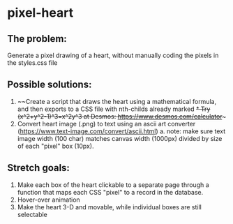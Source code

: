 # pixel-heart

## The problem: 
Generate a pixel drawing of a heart, without manually coding the pixels in the styles.css file

## Possible solutions:
1. ~~Create a script that draws the heart using a mathematical formula, and then exports to a CSS file with nth-childs already marked
  ~~* Try (x^2+y^2-1)^3=x^2y^3 at Desmos: https://www.desmos.com/calculator~~~
2. Convert heart image (.png) to text using an ascii art converter (https://www.text-image.com/convert/ascii.html)
  a. note: make sure text image width (100 char) matches canvas width (1000px) divided by size of each "pixel" box (10px).


## Stretch goals:
1. Make each box of the heart clickable to a separate page through a function that maps each CSS "pixel" to a record in the database.
2. Hover-over animation
3. Make the heart 3-D and movable, while individual boxes are still selectable
